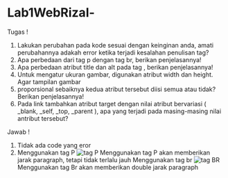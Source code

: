 # Lab1WebRizal-

Tugas !

1.	Lakukan perubahan pada kode sesuai dengan keinginan anda, amati perubahannya adakah error ketika terjadi kesalahan penulisan tag?
2.	Apa perbedaan dari tag p dengan tag br, berikan penjelasannya!
3.	Apa perbedaan atribut title dan alt pada tag <img>, berikan penjelasannya!
4.	Untuk mengatur ukuran gambar, digunakan atribut width dan height. Agar tampilan gambar 
5.	proporsional sebaiknya kedua atribut tersebut diisi semua atau tidak? Berikan penjelasannya!
6.	Pada link tambahkan atribut target dengan nilai atribut bervariasi ( _blank, _self, _top, _parent ), apa yang terjadi pada masing-masing nilai antribut tersebut?

Jawab !

1. Tidak ada code yang eror
2. Menggunakan tag P
   ![tag P](https://user-images.githubusercontent.com/63729431/112842641-fb12b480-90cb-11eb-8920-782ab14b2714.jpg)
   Menggunakan tag P akan memberikan jarak paragraph, tetapi tidak terlalu jauh
   Menggunakan tag br
   ![tag BR](https://user-images.githubusercontent.com/63729431/112843583-ebe03680-90cc-11eb-8c3f-b09117ce16b4.jpg)
   Menggunakan tag Br akan memberikan double jarak paragraph
